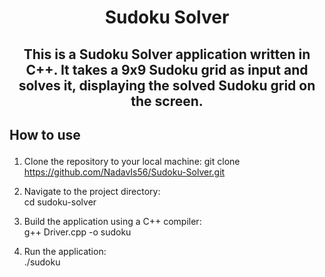 #  <p align ="center" height="40px" width="40px"> Sudoku Solver </p>
##  <p align ="center" height="40px" width="40px"> This is a Sudoku Solver application written in C++. It takes a 9x9 Sudoku grid as input and solves it, displaying the solved Sudoku grid on the screen. </p>


##     <p align = "left"> How to use </p>
1. Clone the repository to your local machine:
git clone https://github.com/NadavIs56/Sudoku-Solver.git

2. Navigate to the project directory:   
cd sudoku-solver

3. Build the application using a C++ compiler:  
g++ Driver.cpp -o sudoku

4. Run the application:   
./sudoku



